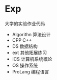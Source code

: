 # Exp
大学的实验作业代码

- Algorithn 算法设计
- CPP C++
- DS 数据结构
- ext 其他拓展练习
- ICS 计算机系统概论
- OS 操作系统
- ProLang 编程语言



